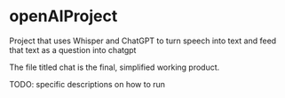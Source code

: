 # openAIProject
Project that uses Whisper and ChatGPT to turn speech into text and feed that text as a question into chatgpt

The file titled chat is the final, simplified working product. 


TODO: specific descriptions on how to run
